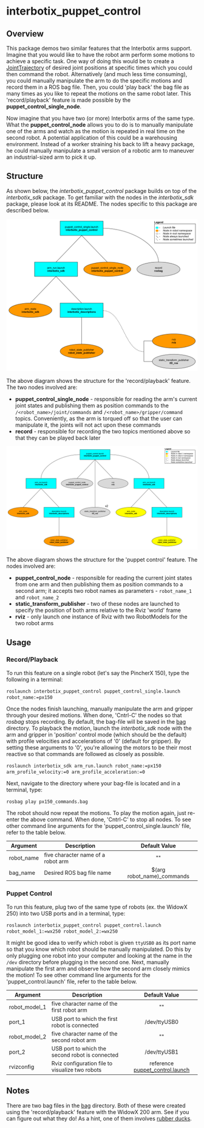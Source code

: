 # interbotix_puppet_control

## Overview
This package demos two similar features that the Interbotix arms support. Imagine that you would like to have the robot arm perform some motions to achieve a specific task. One way of doing this would be to create a [JointTrajectory](http://docs.ros.org/melodic/api/trajectory_msgs/html/msg/JointTrajectory.html) of desired joint positions at specific times which you could then command the robot. Alternatively (and much less time consuming), you could manually manipulate the arm to do the specific motions and record them in a ROS bag file. Then, you could 'play back' the bag file as many times as you like to repeat the motions on the same robot later. This 'record/playback' feature is made possible by the **puppet_control_single_node**.

Now imagine that you have two (or more) Interbotix arms of the same type. What the **puppet_control_node** allows you to do is to manually manipulate one of the arms and watch as the motion is repeated in real time on the second robot. A potential application of this could be a warehousing environment. Instead of a worker straining his back to lift a heavy package, he could manually manipulate a small version of a robotic arm to maneuver an industrial-sized arm to pick it up.
## Structure
As shown below, the *interbotix_puppet_control* package builds on top of the *interbotix_sdk* package. To get familiar with the nodes in the *interbotix_sdk* package, please look at its README. The nodes specific to this package are described below.

![puppet_control_single_flowchart](images/puppet_control_single_flowchart.png)

The above diagram shows the structure for the 'record/playback' feature. The two nodes involved are:
- **puppet_control_single_node** - responsible for reading the arm's current joint states and publishing them as position commands to the `/<robot_name>/joint/commands` and `/<robot_name>/gripper/command` topics. Conveniently, as the arm is torqued off so that the user can manipulate it, the joints will not act upon these commands
- **record** - responsible for recording the two topics mentioned above so that they can be played back later

![puppet_control_flowchart](images/puppet_control_flowchart.png)

The above diagram shows the structure for the 'puppet control' feature. The nodes involved are:
- **puppet_control_node** - responsible for reading the current joint states from one arm and then publishing them as position commands to a second arm; it accepts two robot names as parameters - `robot_name_1` and `robot_name_2`
- **static_transform_publisher** - two of these nodes are launched to specify the position of both arms relative to the Rviz 'world' frame
- **rviz** - only launch one instance of Rviz with two RobotModels for the two robot arms

## Usage
### Record/Playback
To run this feature on a single robot (let's say the PincherX 150), type the following in a terminal:
```
roslaunch interbotix_puppet_control puppet_control_single.launch robot_name:=px150
```
Once the nodes finish launching, manually manipulate the arm and gripper through your desired motions. When done, 'Cntrl-C' the nodes so that *rosbag* stops recording. By default, the bag-file will be saved in the [bag](bag/) directory. To playback the motion, launch the *interbotix_sdk* node with the arm and gripper in 'position' control mode (which should be the default) with profile velocities and accelerations of '0' (default for gripper). By setting these arguments to '0', you're allowing the motors to be their most reactive so that commands are followed as closely as possible.
```
roslaunch interbotix_sdk arm_run.launch robot_name:=px150 arm_profile_velocity:=0 arm_profile_acceleration:=0
```
Next, navigate to the directory where your bag-file is located and in a terminal, type:
```
rosbag play px150_commands.bag
```
The robot should now repeat the motions. To play the motion again, just re-enter the above command. When done, 'Cntrl-C' to stop all nodes. To see other command line arguments for the 'puppet_control_single.launch' file, refer to the table below.

| Argument | Description | Default Value |
| -------- | ----------- | :-----------: |
| robot_name | five character name of a robot arm | "" |
| bag_name | Desired ROS bag file name | $(arg robot_name)_commands |

### Puppet Control
To run this feature, plug two of the same type of robots (ex. the WidowX 250) into two USB ports and in a terminal, type:
```
roslaunch interbotix_puppet_control puppet_control.launch robot_model_1:=wx250 robot_model_2:=wx250
```
It might be good idea to verify which robot is given `ttyUSB0` as its port name so that you know which robot should be manually manipulated. Do this by only plugging one robot into your computer and looking at the name in the `/dev` directory before plugging in the second one. Next, manually manipulate the first arm and observe how the second arm closely mimics the motion! To see other command line arguments for the 'puppet_control.launch' file, refer to the table below.

| Argument | Description | Default Value |
| -------- | ----------- | :-----------: |
| robot_model_1 | five character name of the first robot arm | "" |
| port_1 | USB port to which the first robot is connected | /dev/ttyUSB0 |
| robot_model_2 | five character name of the second robot arm | "" |
| port_2 | USB port to which the second robot is connected | /dev/ttyUSB1 |
| rvizconfig | Rviz configuration file to visualize two robots | reference [puppet_control.launch](launch/puppet_control.launch) |

## Notes
There are two bag files in the [bag](bag/) directory. Both of these were created using the 'record/playback' feature with the WidowX 200 arm. See if you can figure out what they do! As a hint, one of them involves [rubber ducks](https://www.amazon.com/Kangaroos-Rubber-Duck-Assortment-100-Pack/dp/B07JWF7X4F/ref=sr_1_4?keywords=small+rubber+ducks&qid=1571336224&sr=8-4).
